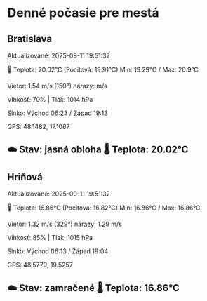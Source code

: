 ﻿# Denné počasie pre mestá

## Bratislava
Aktualizované: 2025-09-11 19:51:32

🌡️ Teplota: 20.02°C 
(Pocitová: 19.91°C)
Min: 19.29°C / Max: 20.9°C

Vietor: 1.54 m/s    (150°) 
nárazy:  m/s

Vlhkosť: 70% | Tlak: 1014 hPa

Slnko: Východ 06:23 / Západ 19:13

GPS: 48.1482, 17.1067

☁️ Stav: jasná obloha        🌡️ Teplota: 20.02°C
---

## Hriňová
Aktualizované: 2025-09-11 19:51:32

🌡️ Teplota: 16.86°C 
(Pocitová: 16.82°C)
Min: 16.86°C / Max: 16.86°C

Vietor: 1.32 m/s (329°)
nárazy: 1.29 m/s

Vlhkosť: 85% | Tlak: 1015 hPa

Slnko: Východ 06:13 / Západ 19:04

GPS: 48.5779, 19.5257

☁️ Stav: zamračené        🌡️ Teplota: 16.86°C
---
